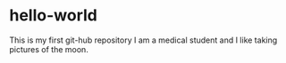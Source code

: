 # hello-world
This is my first git-hub repository
I am a medical student and I like taking pictures of the moon.
